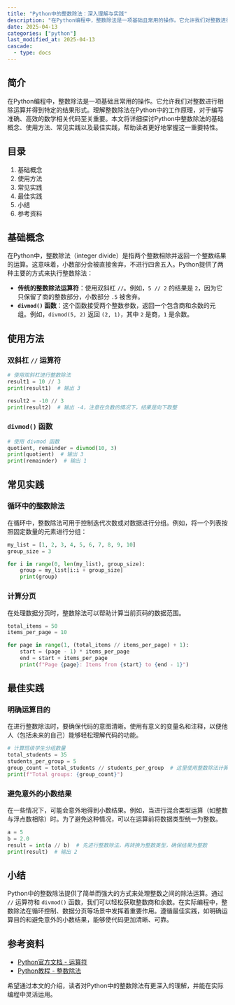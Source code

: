 ```yaml
---
title: "Python中的整数除法：深入理解与实践"
description: "在Python编程中，整数除法是一项基础且常用的操作。它允许我们对整数进行相除运算并得到特定的结果形式。理解整数除法在Python中的工作原理，对于编写准确、高效的数学相关代码至关重要。本文将详细探讨Python中整数除法的基础概念、使用方法、常见实践以及最佳实践，帮助读者更好地掌握这一重要特性。"
date: 2025-04-13
categories: ["python"]
last_modified_at: 2025-04-13
cascade:
  - type: docs
---
```



## 简介
在Python编程中，整数除法是一项基础且常用的操作。它允许我们对整数进行相除运算并得到特定的结果形式。理解整数除法在Python中的工作原理，对于编写准确、高效的数学相关代码至关重要。本文将详细探讨Python中整数除法的基础概念、使用方法、常见实践以及最佳实践，帮助读者更好地掌握这一重要特性。

<!-- more -->
## 目录
1. 基础概念
2. 使用方法
3. 常见实践
4. 最佳实践
5. 小结
6. 参考资料

## 基础概念
在Python中，整数除法（integer divide）是指两个整数相除并返回一个整数结果的运算。这意味着，小数部分会被直接舍弃，不进行四舍五入。Python提供了两种主要的方式来执行整数除法：
- **传统的整数除法运算符**：使用双斜杠 `//`。例如，`5 // 2` 的结果是 `2`，因为它只保留了商的整数部分，小数部分 `.5` 被舍弃。
- **`divmod()` 函数**：这个函数接受两个整数参数，返回一个包含商和余数的元组。例如，`divmod(5, 2)` 返回 `(2, 1)`，其中 `2` 是商，`1` 是余数。

## 使用方法
### 双斜杠 `//` 运算符
```python
# 使用双斜杠进行整数除法
result1 = 10 // 3
print(result1)  # 输出 3

result2 = -10 // 3
print(result2)  # 输出 -4，注意在负数的情况下，结果是向下取整
```
### `divmod()` 函数
```python
# 使用 divmod 函数
quotient, remainder = divmod(10, 3)
print(quotient)  # 输出 3
print(remainder)  # 输出 1
```

## 常见实践
### 循环中的整数除法
在循环中，整数除法可用于控制迭代次数或对数据进行分组。例如，将一个列表按照固定数量的元素进行分组：
```python
my_list = [1, 2, 3, 4, 5, 6, 7, 8, 9, 10]
group_size = 3

for i in range(0, len(my_list), group_size):
    group = my_list[i:i + group_size]
    print(group)
```
### 计算分页
在处理数据分页时，整数除法可以帮助计算当前页码的数据范围。
```python
total_items = 50
items_per_page = 10

for page in range(1, (total_items // items_per_page) + 1):
    start = (page - 1) * items_per_page
    end = start + items_per_page
    print(f"Page {page}: Items from {start} to {end - 1}")
```

## 最佳实践
### 明确运算目的
在进行整数除法时，要确保代码的意图清晰。使用有意义的变量名和注释，以便他人（包括未来的自己）能够轻松理解代码的功能。
```python
# 计算班级学生分组数量
total_students = 35
students_per_group = 5
group_count = total_students // students_per_group  # 这里使用整数除法计算分组数量
print(f"Total groups: {group_count}")
```
### 避免意外的小数结果
在一些情况下，可能会意外地得到小数结果。例如，当进行混合类型运算（如整数与浮点数相除）时。为了避免这种情况，可以在运算前将数据类型统一为整数。
```python
a = 5
b = 2.0
result = int(a // b)  # 先进行整数除法，再转换为整数类型，确保结果为整数
print(result)  # 输出 2
```

## 小结
Python中的整数除法提供了简单而强大的方式来处理整数之间的除法运算。通过 `//` 运算符和 `divmod()` 函数，我们可以轻松获取整数商和余数。在实际编程中，整数除法在循环控制、数据分页等场景中发挥着重要作用。遵循最佳实践，如明确运算目的和避免意外的小数结果，能够使代码更加清晰、可靠。

## 参考资料
- [Python官方文档 - 运算符](https://docs.python.org/3/reference/expressions.html#binary-arithmetic-operations)
- [Python教程 - 整数除法](https://www.tutorialspoint.com/python3/python3_basic_operators.htm)

希望通过本文的介绍，读者对Python中的整数除法有更深入的理解，并能在实际编程中灵活运用。  